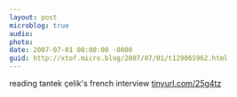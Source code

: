 ```yaml
---
layout: post
microblog: true
audio: 
photo: 
date: 2007-07-01 00:00:00 -0000
guid: http://xtof.micro.blog/2007/07/01/t129065962.html
---
```

reading tantek çelik's french interview [tinyurl.com/25g4tz](http://tinyurl.com/25g4tz)
